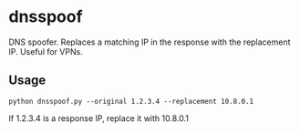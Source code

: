 dnsspoof
========

DNS spoofer. Replaces a matching IP in the response with the replacement IP. Useful for VPNs.

Usage
------

```shell
python dnsspoof.py --original 1.2.3.4 --replacement 10.8.0.1
```

If 1.2.3.4 is a response IP, replace it with 10.8.0.1


